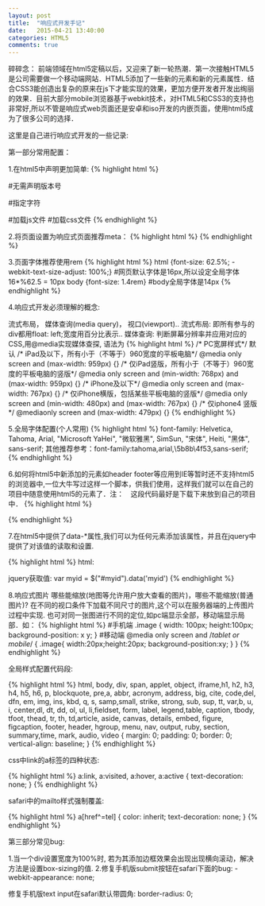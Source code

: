 ```yaml
---
layout: post
title:  "响应式开发手记"
date:   2015-04-21 13:40:00
categories: HTML5
comments: true
---
```

碎碎念： 前端领域在html5定稿以后，又迎来了新一轮热潮．第一次接触HTML5是公司需要做一个移动端网站．HTML5添加了一些新的元素和新的元素属性．结合CSS3能创造出复杂的原来在js下才能实现的效果，更加方便开发者开发出绚丽的效果．目前大部分mobile浏览器基于webkit技术，对HTML5和CSS3的支持也非常好,所以不管是响应式web页面还是安卓和iso开发的内嵌页面，使用html5成为了很多公司的选择．

这里是自己进行响应式开发的一些记录:

第一部分常用配置：

1.在html5中声明更加简单:
{% highlight html %}
<!DOCTYPE html>  #无需声明版本号
<meta charset="UTF-8"> #指定字符
<script src="test.js"></script> #加载js文件
<link rel="stylesheet" href="test.css"> #加载css文件
{% endhighlight %}

2.将页面设置为响应式页面推荐meta：
{% highlight html %}
<meta name="viewport" content="width=device-width, initial-scale=1, minimum-scale=1, maximum-scale=1, user-scalable=0" />
{% endhighlight %}

3.页面字体推荐使用rem
{% highlight html %}
html {font-size: 62.5%; -webkit-text-size-adjust: 100%;} #网页默认字体是16px,所以设定全局字体16*%62.5 = 10px
body {font-size: 1.4rem} #body全局字体是14px
{% endhighlight %}

4.响应式开发必须理解的概念:

流式布局， 媒体查询(media query)， 视口(viewport)..
流式布局: 即所有参与的div都用float: left;宽度用百分比表示..
媒体查询: 判断屏幕分辨率并应用对应的CSS,用@media实现媒体查探, 语法为
{% highlight html %}
/* PC宽屏样式*/
默认
/* iPad及以下，所有小于（不等于）960宽度的平板电脑*/
@media only screen and (max-width: 959px) {}
/* 仅iPad竖版，所有小于（不等于）960宽度的平板电脑的竖版*/
@media only screen and (min-width: 768px) and (max-width: 959px) {}
/* iPhone及以下*/
@media only screen and (max-width: 767px) {}
/* 仅iPhone横版，包括某些平板电脑的竖版*/
@media only screen and (min-width: 480px) and (max-width: 767px) {}
/* 仅iphone4 竖版*/
@mediaonly screen and (max-width: 479px) {}
{% endhighlight %}

5.全局字体配置(个人常用)
{% highlight html %}
font-family: Helvetica, Tahoma, Arial, "Microsoft YaHei", "微软雅黑", SimSun, "宋体", Heiti, "黑体", sans-serif;
其他推荐参考：font-family:tahoma,arial,\5b8b\4f53,sans-serif;
{% endhighlight %}

6.如何将html5中新添加的元素如header footer等应用到IE等暂时还不支持html5的浏览器中,一位大牛写过这样一个脚本，供我们使用，这样我们就可以在自己的项目中随意使用html5的元素了．注：　这段代码最好是下载下来放到自己的项目中．
{% highlight html %}
<!--[if IE]>
  <script src="http://html5shiv.googlecode.com/svn/trunk/html5.js">
  </script>
<![endif]-->
{% endhighlight %}

7.在html5中提供了data-*属性,我们可以为任何元素添加该属性，并且在jquery中提供了对该值的读取和设置.

{% highlight html %}
html:  <div id="myid" data-myid="product1">
jquery获取值: var myid = $("#myid").data('myid')
{% endhighlight %}

8.响应式图片
哪些能缩放(地图等允许用户放大查看的图片)，哪些不能缩放(普通图片)?
在不同的视口条件下加载不同尺寸的图片,这个可以在服务器端的上传图片过程中实现.
也可对同一张图进行不同的定位,如pc端显示全部，移动端显示局部．如：
{% highlight html %}
#手机端
.image {
  width: 100px; height:100px;
  background-position: x y;
}
#移动端
@media only screen and /*tablet or mobile*/ {
  .image{
    width:20px;height:20px;
    background-position:xy;
  }
}
{% endhighlight %}

全局样式配置代码段:

{% highlight html %}
html, body, div, span, applet, object, iframe,h1, h2, h3, h4, h5, h6, p, blockquote, pre,a, abbr, acronym, address, big, cite, code,del, dfn, em, img, ins, kbd, q, s, samp,small, strike, strong, sub, sup, tt, var,b, u, i, center,dl, dt, dd, ol, ul, li,fieldset, form, label, legend,table, caption, tbody, tfoot, thead, tr, th, td,article, aside, canvas, details, embed, figure, figcaption, footer, header, hgroup, menu, nav, output, ruby, section, summary,time, mark, audio, video {
  margin: 0;
  padding: 0;
  border: 0;
  vertical-align: baseline;
}
{% endhighlight %}

css中link的a标签的四种状态:

{% highlight html %}
a:link, a:visited, a:hover, a:active {
  text-decoration: none;
}
{% endhighlight %}


safari中的mailto样式强制覆盖:

{% highlight html %}
a[href^=tel] { color: inherit; text-decoration: none; }
{% endhighlight %}

第三部分常见bug:

1.当一个div设置宽度为100%时, 若为其添加边框效果会出现出现横向滚动，解决方法是设置box-sizing的值.
2.修复手机版submit按钮在safari下面的bug: -webkit-appearance: none;
  <p>修复手机版text input在safari默认带圆角: border-radius: 0;
